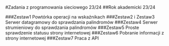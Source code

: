 #Zadania z programowania sieciowego 23/24
##Rok akademicki 23/24

###Zestaw1
Powtórka operacji na wskaźnikach
###Zestaw2 i Zestaw3
Serwer datagramowy do sprawdzania palindromów
###Zestaw4
Serwer strumieniowy do sprawdzania palindromów
###Zestaw5
Proste sprawdzenie statusu strony internetowej
###Zestaw6
Pobranie informacji z strony internetowej
###Zestaw7 
Praca z API 

